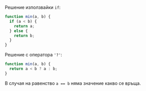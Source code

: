 Решение използвайки `if`:

```js
function min(a, b) {
  if (a < b) {
    return a;
  } else {
    return b;
  }
}
```

Решение с оператора `'?'`:

```js
function min(a, b) {
  return a < b ? a : b;
}
```

В случая на равенство `a == b` няма значение какво се връща.
